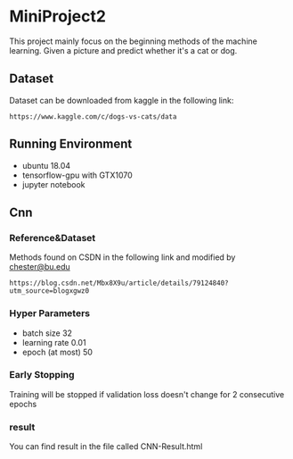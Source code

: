 # MiniProject2
This project mainly focus on the beginning methods of the machine learning. Given a picture and predict whether it's a cat or dog.
## Dataset
Dataset can be downloaded from kaggle in the following link:
```
https://www.kaggle.com/c/dogs-vs-cats/data
```
## Running Environment
- ubuntu 18.04
- tensorflow-gpu with GTX1070
- jupyter notebook

## Cnn
### Reference&Dataset
Methods found on CSDN in the following link and modified by chester@bu.edu
```
https://blog.csdn.net/Mbx8X9u/article/details/79124840?utm_source=blogxgwz0
```
### Hyper Parameters
- batch size 32
- learning rate 0.01
- epoch (at most) 50

### Early Stopping
Training will be stopped if validation loss doesn't change for 2 consecutive epochs 


### result
You can find result in the file called CNN-Result.html
